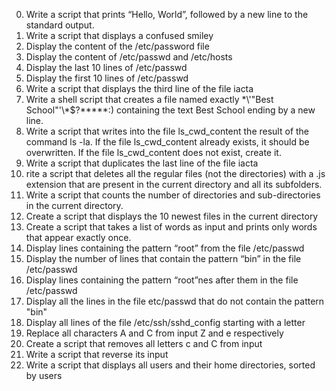 0. Write a script that prints “Hello, World”, followed by a new line to the standard output.
1. Write a script that displays a confused smiley
2. Display the content of the /etc/password file
3. Display the content of /etc/passwd and /etc/hosts
4. Display the last 10 lines of /etc/passwd
5. Display the first 10 lines of /etc/passwd
6. Write a script that displays the third line of the file iacta
7. Write a shell script that creates a file named exactly \*\\'"Best School"\'\\*$\?\*\*\*\*\*:) containing the text Best School ending by a new line.
8. Write a script that writes into the file ls_cwd_content the result of the command ls -la. If the file ls_cwd_content already exists, it should be overwritten. If the file ls_cwd_content does not exist, create it.
9. Write a script that duplicates the last line of the file iacta
10. rite a script that deletes all the regular files (not the directories) with a .js extension that are present in the current directory and all its subfolders.
11. Write a script that counts the number of directories and sub-directories in the current directory.
12. Create a script that displays the 10 newest files in the current directory
13. Create a script that takes a list of words as input and prints only words that appear exactly once.
14. Display lines containing the pattern “root” from the file /etc/passwd
15. Display the number of lines that contain the pattern “bin” in the file /etc/passwd
16. Display lines containing the pattern “root”nes after them in the file /etc/passwd
17. Display all the lines in the file etc/passwd that do not contain the pattern "bin"
18. Display all lines of the file /etc/ssh/sshd_config starting with a letter
19. Replace all characters A and C from input Z and e respectively
20. Create a script that removes all letters c and C from input
21. Write a script that reverse its input
22. Write a script that displays all users and their home directories, sorted by users
